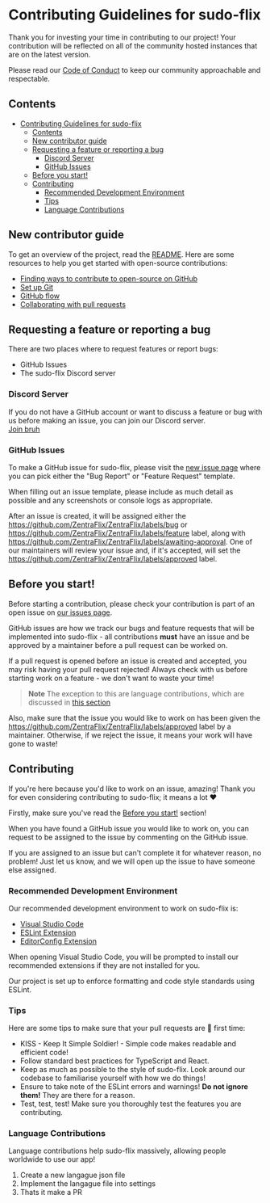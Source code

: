 # Contributing Guidelines for sudo-flix

Thank you for investing your time in contributing to our project! Your contribution will be reflected on all of the community hosted instances that are on the latest version.

Please read our [Code of Conduct](./CODE_OF_CONDUCT.md) to keep our community approachable and respectable.

## Contents
- [Contributing Guidelines for sudo-flix](#contributing-guidelines-for-sudo-flix)
  - [Contents](#contents)
  - [New contributor guide](#new-contributor-guide)
  - [Requesting a feature or reporting a bug](#requesting-a-feature-or-reporting-a-bug)
    - [Discord Server](#discord-server)
    - [GitHub Issues](#github-issues)
  - [Before you start!](#before-you-start)
  - [Contributing](#contributing)
    - [Recommended Development Environment](#recommended-development-environment)
    - [Tips](#tips)
    - [Language Contributions](#language-contributions)

## New contributor guide

To get an overview of the project, read the [README](README.md). Here are some resources to help you get started with open-source contributions:

- [Finding ways to contribute to open-source on GitHub](https://docs.github.com/en/get-started/exploring-projects-on-github/finding-ways-to-contribute-to-open-source-on-github)
- [Set up Git](https://docs.github.com/en/get-started/quickstart/set-up-git)
- [GitHub flow](https://docs.github.com/en/get-started/quickstart/github-flow)
- [Collaborating with pull requests](https://docs.github.com/en/github/collaborating-with-pull-requests)


## Requesting a feature or reporting a bug
There are two places where to request features or report bugs:
 - GitHub Issues
 - The sudo-flix Discord server

### Discord Server
If you do not have a GitHub account or want to discuss a feature or bug with us before making an issue, you can join our Discord server.  
[Join bruh](https://docs.pstream.mov/links/discord)

### GitHub Issues
To make a GitHub issue for sudo-flix, please visit the [new issue page](https://github.com/ZentraFlix/ZentraFlix/issues/new/choose) where you can pick either the "Bug Report" or "Feature Request" template.

When filling out an issue template, please include as much detail as possible and any screenshots or console logs as appropriate.

After an issue is created, it will be assigned either the https://github.com/ZentraFlix/ZentraFlix/labels/bug or https://github.com/ZentraFlix/ZentraFlix/labels/feature label, along with https://github.com/ZentraFlix/ZentraFlix/labels/awaiting-approval. One of our maintainers will review your issue and, if it's accepted, will set the https://github.com/ZentraFlix/ZentraFlix/labels/approved label.

## Before you start!
Before starting a contribution, please check your contribution is part of an open issue on [our issues page](https://github.com/ZentraFlix/ZentraFlix/issues?q=is%3Aopen+is%3Aissue+label%3Aapproved). 

GitHub issues are how we track our bugs and feature requests that will be implemented into sudo-flix - all contributions **must** have an issue and be approved by a maintainer before a pull request can be worked on.

If a pull request is opened before an issue is created and accepted, you may risk having your pull request rejected! Always check with us before starting work on a feature - we don't want to waste your time!

> **Note**
> The exception to this are language contributions, which are discussed in [this section](#language-contributions)

Also, make sure that the issue you would like to work on has been given the https://github.com/ZentraFlix/ZentraFlix/labels/approved label by a maintainer. Otherwise, if we reject the issue, it means your work will have gone to waste!

## Contributing
If you're here because you'd like to work on an issue, amazing! Thank you for even considering contributing to sudo-flix; it means a lot :heart:

Firstly, make sure you've read the [Before you start!](#before-you-start) section!

When you have found a GitHub issue you would like to work on, you can request to be assigned to the issue by commenting on the GitHub issue.

If you are assigned to an issue but can't complete it for whatever reason, no problem! Just let us know, and we will open up the issue to have someone else assigned.

### Recommended Development Environment
Our recommended development environment to work on sudo-flix is:
- [Visual Studio Code](https://code.visualstudio.com/)
- [ESLint Extension](https://marketplace.visualstudio.com/items?itemName=dbaeumer.vscode-eslint)
- [EditorConfig Extension](https://marketplace.visualstudio.com/items?itemName=EditorConfig.EditorConfig)

When opening Visual Studio Code, you will be prompted to install our recommended extensions if they are not installed for you.

Our project is set up to enforce formatting and code style standards using ESLint. 

### Tips
Here are some tips to make sure that your pull requests are :pinched_fingers: first time:

- KISS - Keep It Simple Soldier! - Simple code makes readable and efficient code!
- Follow standard best practices for TypeScript and React.
- Keep as much as possible to the style of sudo-flix. Look around our codebase to familiarise yourself with how we do things!
- Ensure to take note of the ESLint errors and warnings! **Do not ignore them!** They are there for a reason.
- Test, test, test! Make sure you thoroughly test the features you are contributing.

### Language Contributions
Language contributions help sudo-flix massively, allowing people worldwide to use our app!

1. Create a new langague json file
2. Implement the langague file into settings
3. Thats it make a PR
